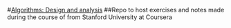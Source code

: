#[Algorithms: Design and analysis](https://www.coursera.org/course/algo) 
##Repo to host exercises and notes made during the course of from Stanford University at Coursera
